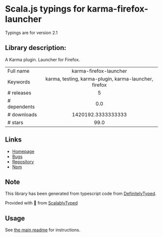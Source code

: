 
# Scala.js typings for karma-firefox-launcher

Typings are for version 2.1

## Library description:
A Karma plugin. Launcher for Firefox.

|                    |                 |
| ------------------ | :-------------: |
| Full name          | karma-firefox-launcher |
| Keywords           | karma, testing, karma-plugin, karma-launcher, firefox |
| # releases         | 5 |
| # dependents       | 0.0 |
| # downloads        | 1420192.3333333333 |
| # stars            | 99.0 |

## Links
- [Homepage](https://github.com/karma-runner/karma-firefox-launcher#readme)
- [Bugs](https://github.com/karma-runner/karma-firefox-launcher/issues)
- [Repository](https://github.com/karma-runner/karma-firefox-launcher)
- [Npm](https://www.npmjs.com/package/karma-firefox-launcher)
    


## Note
This library has been generated from typescript code from [DefinitelyTyped](https://definitelytyped.org).

Provided with :purple_heart: from [ScalablyTyped](https://github.com/oyvindberg/ScalablyTyped)

## Usage
See [the main readme](../../readme.md) for instructions.


